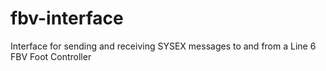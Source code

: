 # fbv-interface
Interface for sending and receiving SYSEX messages to and from a Line 6 FBV Foot Controller
